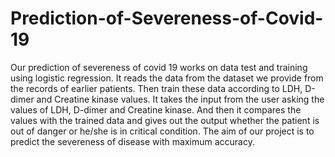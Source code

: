 # Prediction-of-Severeness-of-Covid-19
Our prediction of severeness of covid 19 works on data test and training using logistic regression. It reads the data from the dataset we provide from the records of earlier patients. Then train these data according to LDH, D-dimer and Creatine kinase values.  It takes the input from the user asking the values of LDH, D-dimer and Creatine kinase. And then it compares the values with the trained data and gives out the output whether the patient is out of danger or he/she is in critical condition. The aim of our project is to predict the severeness of disease with maximum accuracy.
